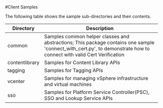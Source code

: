 #Client Samples

The following table shows the sample sub-directories and their contents.

Directory       | Description
----------------| -------------
common          | Samples common helper classes and abstractions; This package contains one sample 'connect_with_cert.py', to demonstrate how to connect with valid Cert Verification
contentlibrary  | Samples for Content Library APIs
tagging         | Samples for Tagging APIs
vcenter	        | Samples for managing vSphere infrastructure and virtual machines
sso             | Samples for Platform Service Controller(PSC), SSO and Lookup Service APIs
